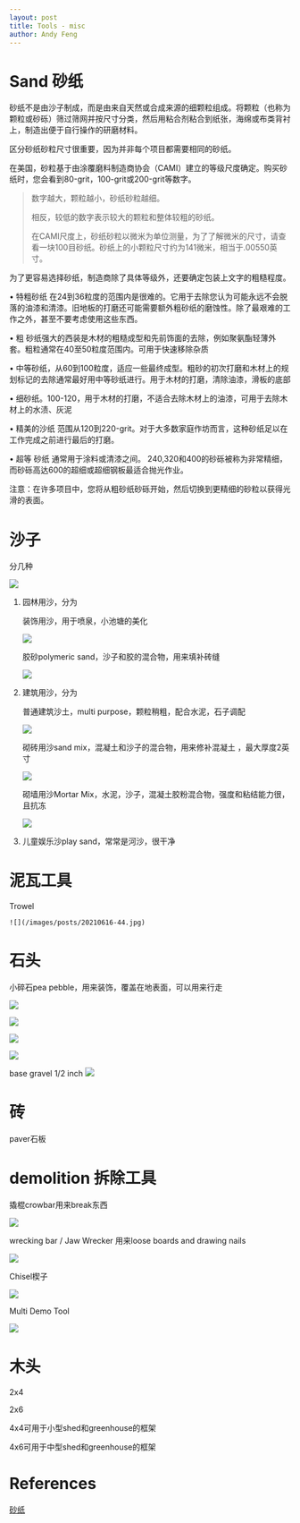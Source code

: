 ```yaml
---
layout: post
title: Tools - misc
author: Andy Feng
---
```


# Sand 砂纸
砂纸不是由沙子制成，而是由来自天然或合成来源的细颗粒组成。将颗粒（也称为颗粒或砂砾）筛过筛网并按尺寸分类，然后用粘合剂粘合到纸张，海绵或布类背衬上，制造出便于自行操作的研磨材料。

区分砂纸砂粒尺寸很重要，因为并非每个项目都需要相同的砂纸。

在美国，砂粒基于由涂覆磨料制造商协会（CAMI）建立的等级尺度确定。购买砂纸时，您会看到80-grit，100-grit或200-grit等数字。
>  数字越大，颗粒越小，砂纸砂粒越细。
>  
> 相反，较低的数字表示较大的颗粒和整体较粗的砂纸。
> 
> 在CAMI尺度上，砂纸砂粒以微米为单位测量，为了了解微米的尺寸，请查看一块100目砂纸。砂纸上的小颗粒尺寸约为141微米，相当于.00550英寸。


为了更容易选择砂纸，制造商除了具体等级外，还要确定包装上文字的粗糙程度。

• 特粗砂纸 在24到36粒度的范围内是很难的。它用于去除您认为可能永远不会脱落的油漆和清漆。旧地板的打磨还可能需要额外粗砂纸的磨蚀性。除了最艰难的工作之外，甚至不要考虑使用这些东西。

• 粗 砂纸强大的西装是木材的粗糙成型和先前饰面的去除，例如聚氨酯轻薄外套。粗粒通常在40至50粒度范围内。可用于快速移除杂质

• 中等砂纸，从60到100粒度，适应一些最终成型。粗砂的初次打磨和木材上的规划标记的去除通常最好用中等砂纸进行。用于木材的打磨，清除油漆，滑板的底部	

• 细砂纸。100-120，用于木材的打磨，不适合去除木材上的油漆，可用于去除木材上的水渍、灰泥	

• 精美的沙纸 范围从120到220-grit。对于大多数家庭作坊而言，这种砂纸足以在工作完成之前进行最后的打磨。

• 超等 砂纸 通常用于涂料或清漆之间。 240,320和400的砂砾被称为非常精细，而砂砾高达600的超细或超细钢板最适合抛光作业。

注意：在许多项目中，您将从粗砂纸砂砾开始，然后切换到更精细的砂粒以获得光滑的表面。

# 沙子
分几种

![](/images/posts/20210616-21.jpg)

1. 园林用沙，分为

	装饰用沙，用于喷泉，小池塘的美化

	![](/images/posts/20210616-25.jpg)

	胶砂polymeric sand，沙子和胶的混合物，用来填补砖缝

	![](/images/posts/20210616-26.jpg)

1. 建筑用沙，分为

	普通建筑沙土，multi purpose，颗粒稍粗，配合水泥，石子调配
	
	![](/images/posts/20210616-22.jpg)
		
	砌砖用沙sand mix，混凝土和沙子的混合物，用来修补混凝土 ，最大厚度2英寸
	
	![](/images/posts/20210616-23.jpg)

	砌墙用沙Mortar Mix，水泥，沙子，混凝土胶粉混合物，强度和粘结能力很，且抗冻

	![](/images/posts/20210616-24.jpg)

1. 儿童娱乐沙play sand，常常是河沙，很干净

# 泥瓦工具
Trowel

	![](/images/posts/20210616-44.jpg)

# 石头
小碎石pea pebble，用来装饰，覆盖在地表面，可以用来行走

![](/images/posts/20210616-47.jpg)

![](/images/posts/20210616-48.jpg)

![](/images/posts/20210616-49.jpg)

![](/images/posts/20210616-50.jpg)

base gravel
1/2 inch
![](/images/posts/20210616-51.jpg)

# 砖
paver石板

# demolition 拆除工具

撬棍crowbar用来break东西

![](/images/posts/20210616-58.jpg)

wrecking bar / Jaw Wrecker 用来loose boards and drawing nails

![](/images/posts/20210616-57.jpg)

Chisel楔子

![](/images/posts/20210616-59.jpg)

Multi Demo Tool

![](/images/posts/20210616-60.png)

# 木头
2x4

2x6

4x4可用于小型shed和greenhouse的框架

4x6可用于中型shed和greenhouse的框架


# References
[砂纸](https://zh.wikipedia.org/wiki/%E7%A0%82%E7%BA%B8)
